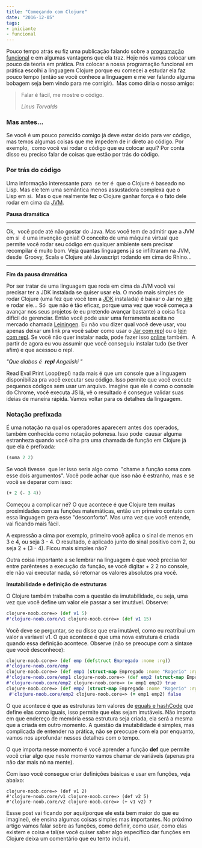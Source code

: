 ```yaml
---
title: "Começando com Clojure"
date: "2016-12-05"
tags: 
- iniciante
- funcional
---
```


Pouco tempo atrás eu fiz uma publicação falando sobre a [programação funcional](/2016/11/21/o-que-a-programacao-funcional-pode-fazer-por-voce/) e em algumas vantagens que ela traz. Hoje nós vamos colocar um pouco da teoria em prática. Pra colocar a nossa programação funcional em prática escolhi a linguagem Clojure porque eu comecei a estudar ela faz pouco tempo (então se você conhece a linguagem e me ver falando alguma bobagem seja bem vindo para me corrigir).  Mas como diria o nosso amigo:

> Falar é fácil, me mostre o código.
> 
> _Linus Torvalds_

### Mas antes...

Se você é um pouco parecido comigo já deve estar doido para ver código, mas temos algumas coisas que me impedem de ir direto ao código. Por exemplo,  como você vai rodar o código que eu colocar aqui? Por conta disso eu preciso falar de coisas que estão por trás do código.

### Por trás do código

Uma informação interessante para  se ter é  que o Clojure é baseado no Lisp. Mas ele tem uma semântica menos assustadora complexa que o Lisp em si.  Mas o que realmente fez o Clojure ganhar força é o fato dele rodar em cima da [JVM](http://migre.me/vCkkP).

**Pausa dramática**

* * *

Ok,  você pode até não gostar do Java. Mas você tem de admitir que a JVM em si  é uma invenção genial! O conceito de uma máquina virtual que permite você rodar seu código em qualquer ambiente sem precisar recompilar é muito bom. Veja quantas linguagens já se infiltraram na JVM, desde  Groovy, Scala e Clojure até Javascript rodando em cima do Rhino...

* * *

**Fim da pausa dramática**

Por ser tratar de uma linguagem que roda em cima da JVM você vai precisar ter a JDK instalada se quiser usar ela. O modo mais simples de rodar Clojure (uma fez que você tem a [JDK](http://migre.me/vCkn0) instalada) é baixar o Jar no [site](https://clojure.org/) e rodar ele... Só  que não é tão eficaz, porque uma vez que você começa a avançar nos seus projetos (e eu pretendo avançar bastante) a coisa fica difícil de gerenciar. Então você pode usar uma ferramenta aceita no mercado chamada [Leiningen](http://leiningen.org/). Eu não vou dizer qual você deve usar, vou apenas deixar um link pra você saber como usar o [Jar com repl](http://clojure.org/guides/getting_started) ou o [lein com repl](http://leiningen.org/#install). Se você não quer instalar nada, pode fazer isso [online](http://www.tryclj.com/) também.  A partir de agora eu vou assumir que você conseguiu instalar tudo (se tiver afim) e que acessou o repl.

_"Que diabos é  **repl** Angeliski "_

Read Eval Print Loop(repl) nada mais é que um console que a linguagem disponibiliza pra você executar seu código. Isso permite que você execute pequenos códigos sem usar um arquivo. Imagine que ele é como o console do Chrome, você executa JS lá, vê o resultado é consegue validar suas ideias de maneira rápida. Vamos voltar para os detalhes da linguagem.

### Notação prefixada

É uma notação na qual os operadores aparecem antes dos operados, também conhecida como notação polonesa. Isso pode  causar alguma estranheza quando você olha pra uma chamada de função em Clojure já que ela é prefixada:

```clojure
(soma 2 2)
```
Se você tivesse  que ler isso seria algo como  "chame a função soma com esse dois argumentos". Você pode achar que isso não é estranho, mas e se você se deparar com isso:

```clojure
(+ 2 (- 3 4))
```

Começou a complicar né? O que acontece é que Clojure tem muitas proximidades com as funções matemáticas, então um primeiro contato com essa linguagem gera esse "desconforto". Mas uma vez que você entende, vai ficando mais fácil.

A expressão a cima por exemplo, primeiro você aplica o sinal de menos em 3 e 4, ou seja 3 - 4. O resultado, é aplicado junto do sinal positivo com 2, ou seja 2 + (3 - 4). Ficou mais simples não?

Outra coisa importante a se lembrar na linguagem é que você precisa ter entre parênteses a execução da função, se você digitar + 2 2 no console, ele não vai executar nada, só retornar os valores absolutos pra você.

**Imutabilidade e definição de estruturas**

O Clojure também trabalha com a questão da imutabilidade, ou seja, uma vez que você define um valor ele passar a ser imutável. Observe:

```clojure
clojure-noob.core=> (def v1 5) 
#'clojure-noob.core/v1 clojure-noob.core=> (def v1 15)  
```

Você deve se perguntar, se eu disse que era imutável, como eu reatribui um valor a variavel v1. O que acontece é que uma nova estrutura é criada quando essa definição acontece. Observe (não se preocupe com a sintaxe que você desconhece):

```clojure
clojure-noob.core=> (def emp (defstruct Empregado :nome :rg)) 
#'clojure-noob.core/emp
clojure-noob.core=> (def emp1 (struct-map Empregado :nome "Rogerio" :rg 2020)) 
#'clojure-noob.core/emp1 clojure-noob.core=> (def emp2 (struct-map Empregado :nome "Rogerio" :rg 2020)) 
#'clojure-noob.core/emp2 clojure-noob.core=> (= emp1 emp2) true 
clojure-noob.core=> (def emp2 (struct-map Empregado :nome "Rogerio" :rg 2021))
 #'clojure-noob.core/emp2 clojure-noob.core=> (= emp1 emp2) false 
```

O que acontece é que as estruturas tem valores de [equals e hashCode](http://angeliski.com.br/2014/01/05/equals-e-hashcode/) que define elas como iguais, isso permite que elas sejam imutáveis. Não importa em que endereço de memória essa estrutura seja criada, ela será a mesma que a criada em outro momento. A questão da imutabilidade é simples, mas complicada de entender na prática, não se preocupe com ela por enquanto, vamos nos aprofundar nesses detalhes com o tempo.

O que importa nesse momento é você aprender a função **def** que permite você criar algo que neste momento vamos chamar de variáveis (apenas pra não dar mais nó na mente).

Com isso você consegue criar definições básicas e usar em funções, veja abaixo:

```
clojure-noob.core=> (def v1 2) 
#'clojure-noob.core/v1 clojure-noob.core=> (def v2 5) 
#'clojure-noob.core/v2 clojure-noob.core=> (+ v1 v2) 7
```

Essse post vai ficando por aqui(porque ele está bem maior do que eu imaginei), ele ensina algumas coisas simples mas importantes. No próximo artigo vamos falar sobre as funções, como definir, como usar, como elas existem e coisa e tal(se você quiser saber algo específico dar funções em Clojure deixa um comentário que eu tento incluir).

<Signature />